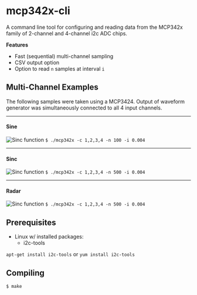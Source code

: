 # mcp342x-cli

A command line tool for configuring and reading data from the MCP342x family of 2-channel and 4-channel i2c ADC chips.

**Features**    
* Fast (sequential) multi-channel sampling
* CSV output option
* Option to read `n` samples at interval `i`

## Multi-Channel Examples
The following samples were taken using a MCP3424. Output of waveform generator was simultaneously connected to all 4 input channels.

---
#### Sine
![Sinc function](http://s3.amazonaws.com/static.markruiz.com/mcp342x-cli/sine-all-channels.svg)
`$ ./mcp342x -c 1,2,3,4 -n 100 -i 0.004`

---
#### Sinc
![Sinc function](http://s3.amazonaws.com/static.markruiz.com/mcp342x-cli/sinc.svg)
`$ ./mcp342x -c 1,2,3,4 -n 500 -i 0.004`

---
#### Radar
![Sinc function](http://s3.amazonaws.com/static.markruiz.com/mcp342x-cli/radar.svg)
`$ ./mcp342x -c 1,2,3,4 -n 500 -i 0.004`

## Prerequisites
* Linux w/ installed packages:
  * i2c-tools

`apt-get install i2c-tools` or `yum install i2c-tools`

## Compiling
`$ make`




